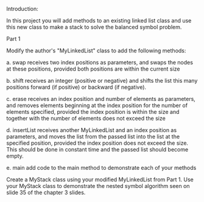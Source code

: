 Introduction:

In this project you will add methods to an existing linked list class and
use this new class to make a stack to solve the balanced symbol problem.
  

Part 1 

   Modify the author's "MyLinkedList" class to add the following methods:


   
   a.  swap
        receives two index positions as parameters, and swaps the nodes at
        these positions, provided both positions are within the current size

   b.  shift
        receives an integer (positive or negative) and shifts the list this
        many positions forward (if positive) or backward (if negative).  

   c.  erase 
        receives an index position and number of elements as parameters, and
        removes elements beginning at the index position for the number of 
        elements specified, provided the index position is within the size
        and together with the number of elements does not exceed the size

   d.  insertList
        receives another MyLinkedList and an index position as parameters, and 
        moves the list from the passed list into the list at the specified
        position, provided the index position does not exceed the size.
        This should be done in constant time and the passed list should
        become empty.

   e.  main
        add code to the main method to demonstrate each of your methods
  


  Create a MyStack class using your modified MyLinkedList from Part 1.
  Use your MyStack class to demonstrate the nested symbol algorithm seen
  on slide 35 of the chapter 3 slides.
